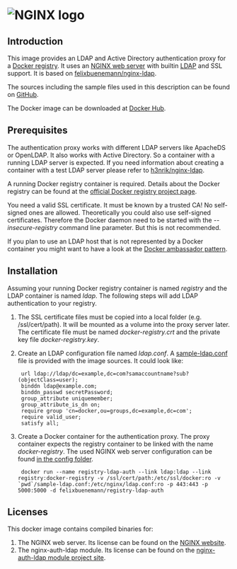 # ![NGINX logo](https://raw.github.com/felixbuenemann/registry-ldap-auth/master/images/NginxLogo.gif)

## Introduction

This image provides an LDAP and Active Directory authentication proxy for a [Docker registry](https://hub.docker.com/_/registry/). It uses an [NGINX web server](https://github.com/nginx/nginx) with builtin [LDAP](https://github.com/kvspb/nginx-auth-ldap) and SSL support. It is based on [felixbuenemann/nginx-ldap](https://hub.docker.com/r/felixbuenemann/nginx-ldap/).

The sources including the sample files used in this description can be found on [GitHub](https://github.com/g17/registry-ldap-auth).

The Docker image can be downloaded at [Docker Hub](https://hub.docker.com/r/felixbuenemann/registry-ldap-auth/).

## Prerequisites

The authentication proxy works with different LDAP servers like ApacheDS or OpenLDAP. It also works with Active Directory. So a container with a running LDAP server is expected. If you need information about creating a container with a test LDAP server please refer to [h3nrik/nginx-ldap](https://registry.hub.docker.com/u/h3nrik/nginx-ldap/).

A running Docker registry container is required. Details about the Docker registry can be found at the [official Docker registry project page](https://github.com/docker/docker-registry/blob/master/README.md).

You need a valid SSL certificate. It must be known by a trusted CA! No self-signed ones are allowed. Theoretically you could also use self-signed certificates. Therefore the Docker daemon need to be started with the *--insecure-registry* command line parameter. But this is not recommended.

If you plan to use an LDAP host that is not represented by a Docker container you might want to have a look at the [Docker ambassador pattern](https://docs.docker.com/articles/ambassador_pattern_linking/).

## Installation

Assuming your running Docker registry container is named *registry* and the LDAP container is named *ldap*. The following steps will add LDAP authentication to your registry.

1. The SSL certificate files must be copied into a local folder (e.g. /ssl/cert/path). It will be mounted as a volume into the proxy server later. The certificate file must be named *docker-registry.crt* and the private key file *docker-registry.key*.

2. Create an LDAP configuration file named *ldap.conf*. A [sample-ldap.conf](https://github.com/g17/registry-ldap-auth/blob/master/sample-ldap.conf) file is provided with the image sources. It could look like:

		url ldap://ldap/dc=example,dc=com?samaccountname?sub?(objectClass=user);
		binddn ldap@example.com;
		binddn_passwd secretPassword;
		group_attribute uniquemember;
		group_attribute_is_dn on;
		require group 'cn=docker,ou=groups,dc=example,dc=com';
		require valid_user;
		satisfy all;	

3. Create a Docker container for the authentication proxy. The proxy container expects the registry container to be linked with the name *docker-registry*. The used NGINX web server configuration can be found [in the config folder](https://github.com/felixbuenemann/registry-ldap-auth/blob/master/config).

		docker run --name registry-ldap-auth --link ldap:ldap --link registry:docker-registry -v /ssl/cert/path:/etc/ssl/docker:ro -v `pwd`/sample-ldap.conf:/etc/nginx/ldap.conf:ro -p 443:443 -p 5000:5000 -d felixbuenemann/registry-ldap-auth

## Licenses

This docker image contains compiled binaries for:

1. The NGINX web server. Its license can be found on the [NGINX website](http://nginx.org/LICENSE).
2. The nginx-auth-ldap module. Its license can be found on the [nginx-auth-ldap module project site](https://github.com/kvspb/nginx-auth-ldap/blob/master/LICENSE).
